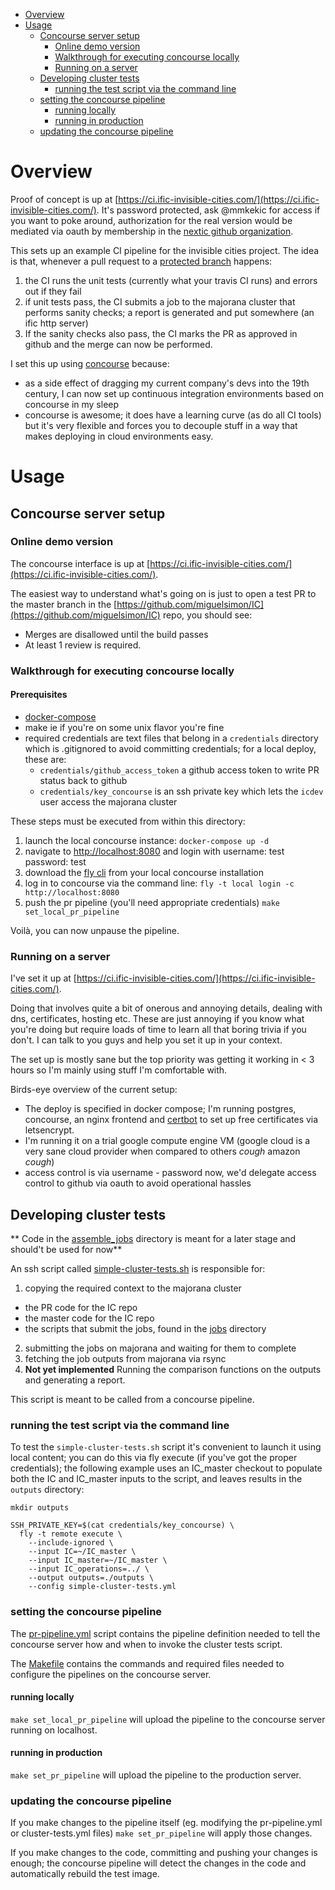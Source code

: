 * [Overview](#overview)
* [Usage](#usage)
  * [Concourse server setup](#concourse-server-setup)
    * [Online demo version](#online-demo-version)
    * [Walkthrough for executing concourse locally](#walkthrough-for-executing-concourse-locally)
    * [Running on a server](#running-on-a-server)
  * [Developing cluster tests](#developing-cluster-tests)
    * [running the test script via the command line](#running-the-test-script-via-the-command-line)
  * [setting the concourse pipeline](#setting-the-concourse-pipeline)
    * [running locally](#running-locally)
    * [running in production](#running-in-production)
  * [updating the concourse pipeline](#updating-the-concourse-pipeline)

# Overview

Proof of concept is up at [https://ci.ific-invisible-cities.com/](https://ci.ific-invisible-cities.com/). It's password protected, ask @mmkekic for access if you want to poke around, authorization for the real version would be mediated via oauth by membership in the [nextic github organization](https://github.com/nextic).

This sets up an example CI pipeline for the invisible cities project. The idea is that, whenever a pull request to a [protected branch](https://help.github.com/en/articles/about-protected-branches) happens:

1. the CI runs the unit tests (currently what your travis CI runs) and errors out if they fail
2. if unit tests pass, the CI submits a job to the majorana cluster that performs sanity checks; a report is generated and put somewhere (an ific http server)
3. If the sanity checks also pass, the CI marks the PR as approved in github and the merge can now be performed.

I set this up using [concourse](https://concourse-ci.org/) because:
* as a side effect of dragging my current company's devs into the 19th century, I can now set up continuous integration environments based on concourse in my sleep
* concourse is awesome; it does have a learning curve (as do all CI tools) but it's very flexible and forces you to decouple stuff in a way that makes deploying in cloud environments easy.

# Usage

## Concourse server setup

### Online demo version

The concourse interface is up at [https://ci.ific-invisible-cities.com/](https://ci.ific-invisible-cities.com/).

The easiest way to understand what's going on is just to open a test PR to the master branch in the [https://github.com/miguelsimon/IC](https://github.com/miguelsimon/IC) repo, you should see:
* Merges are disallowed until the build passes
* At least 1 review is required.

### Walkthrough for executing concourse locally

#### Prerequisites

* [docker-compose](https://www.digitalocean.com/community/tutorials/how-to-install-docker-compose-on-ubuntu-18-04)
* make ie if you're on some unix flavor you're fine
* required credentials are text files that belong in a `credentials` directory which is .gitignored to avoid committing credentials; for a local deploy, these are:
  * `credentials/github_access_token` a github access token to write PR status back to github
  * `credentials/key_concourse` is an ssh private key which lets the `icdev` user access the majorana cluster

These steps must be executed from within this directory:

1. launch the local concourse instance:
  `docker-compose up -d`
2. navigate to [http://localhost:8080](http://localhost:8080) and login with username: test password: test
3. download the [fly cli](https://concourse-ci.org/fly.html) from your local concourse installation
4. log in to concourse via the command line:
  `fly -t local login -c http://localhost:8080`
5. push the pr pipeline (you'll need appropriate credentials)
  `make set_local_pr_pipeline`

Voilà, you can now unpause the pipeline.

### Running on a server

I've set it up at [https://ci.ific-invisible-cities.com/](https://ci.ific-invisible-cities.com/).

Doing that involves quite a bit of onerous and annoying details, dealing with dns, certificates, hosting etc. These are just annoying if you know what you're doing but require loads of time to learn all that boring trivia if you don't. I can talk to you guys and help you set it up in your context.

The set up is mostly sane but the top priority was getting it working in < 3 hours so I'm mainly using stuff I'm comfortable with.

Birds-eye overview of the current setup:
* The deploy is specified in docker compose; I'm running postgres, concourse, an nginx frontend and [certbot](https://certbot.eff.org/) to set up free certificates via letsencrypt.
* I'm running it on a trial google compute engine VM (google cloud is a very sane cloud provider when compared to others *cough* amazon *cough*)
* access control is via username - password now, we'd delegate access control to github via oauth to avoid operational hassles

## Developing cluster tests

** Code in the [assemble_jobs](assemble_jobs) directory is meant for a later stage and should't be used for now**

An ssh script called [simple-cluster-tests.sh](simple-cluster-tests.sh) is responsible for:
1. copying the required context to the majorana cluster
  * the PR code for the IC repo
  * the master code for the IC repo
  * the scripts that submit the jobs, found in the [jobs](jobs) directory
2. submitting the jobs on majorana and waiting for them to complete
3. fetching the job outputs from majorana via rsync
4. **Not yet implemented** Running the comparison functions on the outputs and generating a report.

This script is meant to be called from a concourse pipeline.

### running the test script via the command line

To test the `simple-cluster-tests.sh` script it's convenient to launch it using local content; you can do this via fly execute (if you've got the proper credentials); the following example uses an IC_master checkout to populate both the IC and IC_master inputs to the script, and leaves results in the `outputs` directory:

```
mkdir outputs

SSH_PRIVATE_KEY=$(cat credentials/key_concourse) \
  fly -t remote execute \
    --include-ignored \
    --input IC=~/IC_master \
    --input IC_master=~/IC_master \
    --input IC_operations=../ \
    --output outputs=./outputs \
    --config simple-cluster-tests.yml
```

### setting the concourse pipeline

The [pr-pipeline.yml](pr-pipeline.yml) script contains the pipeline definition needed to tell the concourse server how and when to invoke the cluster tests script.

The [Makefile](Makefile) contains the commands and required files needed to configure the pipelines on the concourse server.

#### running locally

`make set_local_pr_pipeline` will upload the pipeline to the concourse server running on localhost.

#### running in production

`make set_pr_pipeline` will upload the pipeline to the production server.

### updating the concourse pipeline

If you make changes to the pipeline itself (eg. modifying the pr-pipeline.yml or cluster-tests.yml files) `make set_pr_pipeline` will apply those changes.

If you make changes to the code, committing and pushing your changes is enough; the concourse pipeline will detect the changes in the code and automatically rebuild the test image.
